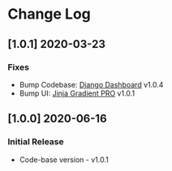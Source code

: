 # Change Log

## [1.0.1] 2020-03-23
### Fixes 

- Bump Codebase: [Django Dashboard](https://github.com/app-generator/boilerplate-code-django-dashboard) v1.0.4
- Bump UI: [Jinja Gradient PRO](https://github.com/app-generator/jinja-gradient-pro) v1.0.1

## [1.0.0] 2020-06-16
### Initial Release

- Code-base version - v1.0.1
